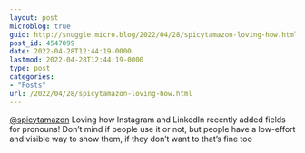```yaml
---
layout: post
microblog: true
guid: http://snuggle.micro.blog/2022/04/28/spicytamazon-loving-how.html
post_id: 4547099
date: 2022-04-28T12:44:19-0000
lastmod: 2022-04-28T12:44:19-0000
type: post
categories:
- "Posts"
url: /2022/04/28/spicytamazon-loving-how.html
---
```

<p><span class="h-card" translate="no"><a href="https://tech.lgbt/@spicytamazon" class="u-url mention">@<span>spicytamazon</span></a></span> Loving how Instagram and LinkedIn recently added fields for pronouns! Don’t mind if people use it or not, but people have a low-effort and visible way to show them, if they don’t want to that’s fine too</p>
